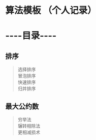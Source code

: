 # 算法模板 （个人记录）  


# ----目录----  
## 排序  

> 选择排序  
> 冒泡排序  
> 快速排序  
> 归并排序  
## 最大公约数  
>穷举法  
>辗转相除法  
>更相减损术  
